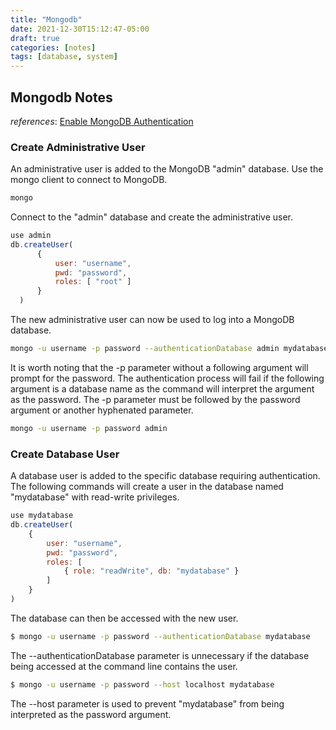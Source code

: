 ```yaml
---
title: "Mongodb"
date: 2021-12-30T15:12:47-05:00
draft: true
categories: [notes]
tags: [database, system]
---
```



## Mongodb Notes

*references*:
[Enable MongoDB Authentication](https://devops.ionos.com/tutorials/enable-mongodb-authentication/)

### Create Administrative User

An administrative user is added to the MongoDB "admin" database. Use the mongo client to connect to MongoDB.
```bash
mongo
```

Connect to the "admin" database and create the administrative user.

```javascript
use admin
db.createUser(
      {
          user: "username",
          pwd: "password",
          roles: [ "root" ]
      }
  )
```

The new administrative user can now be used to log into a MongoDB database.

```bash
mongo -u username -p password --authenticationDatabase admin mydatabase
```

It is worth noting that the -p parameter without a following argument will prompt for the password. The authentication process will fail if the following argument is a database name as the command will interpret the argument as the password. The -p parameter must be followed by the password argument or another hyphenated parameter.

```bash
mongo -u username -p password admin
```

### Create Database User

A database user is added to the specific database requiring authentication. The following commands will create a user in the database named "mydatabase" with read-write privileges.

```javascript
use mydatabase
db.createUser(
    {
        user: "username",
        pwd: "password",
        roles: [
            { role: "readWrite", db: "mydatabase" }
        ]
    }
)
```

The database can then be accessed with the new user.

```bash
$ mongo -u username -p password --authenticationDatabase mydatabase
```

The --authenticationDatabase parameter is unnecessary if the database being accessed at the command line contains the user.
```bash
$ mongo -u username -p password --host localhost mydatabase
```

The --host parameter is used to prevent "mydatabase" from being interpreted as the password argument.
